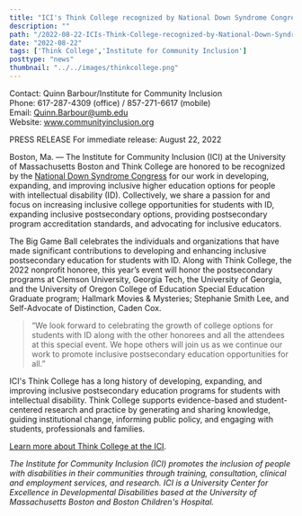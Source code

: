 ```yaml
---
title: "ICI's Think College recognized by National Down Syndrome Congress at this year’s Big Game Ball"
description: ""
path: "/2022-08-22-ICIs-Think-College-recognized-by-National-Down-Syndrome-Congress"
date: "2022-08-22"
tags: ['Think College','Institute for Community Inclusion']
posttype: "news"
thumbnail: "../../images/thinkcollege.png"
---
```


Contact: Quinn Barbour/Institute for Community Inclusion  
Phone: 617-287-4309 (office) / 857-271-6617 (mobile)  
Email: Quinn.Barbour@umb.edu  
Website: www.communityinclusion.org  

PRESS RELEASE 
For immediate release: August 22, 2022


Boston, Ma. — The Institute for Community Inclusion (ICI) at the University of Massachusetts Boston and Think College are honored to be recognized by the [National Down Syndrome Congress](https://www.ndsccenter.org/) for our work in developing, expanding, and improving inclusive higher education options for people with intellectual disability (ID). Collectively, we share a passion for and focus on increasing inclusive college opportunities for students with ID, expanding inclusive postsecondary options, providing postsecondary program accreditation standards, and advocating for inclusive educators.

The Big Game Ball celebrates the individuals and organizations that have made significant contributions to developing and enhancing inclusive postsecondary education for students with ID. Along with Think College, the 2022 nonprofit honoree, this year’s event will honor the postsecondary programs at Clemson University, Georgia Tech, the University of Georgia, and the University of Oregon College of Education Special Education Graduate program; Hallmark Movies & Mysteries; Stephanie Smith Lee, and Self-Advocate of Distinction, Caden Cox.

> “We look forward to celebrating the growth of college options for students with ID along with the other honorees and all the attendees at this special event. We hope others will join us as we continue our work to promote inclusive postsecondary education opportunities for all.”

ICI's Think College has a long history of developing, expanding, and improving inclusive postsecondary education programs for students with intellectual disability. Think College supports evidence-based and student-centered research and practice by generating and sharing knowledge, guiding institutional change, informing public policy, and engaging with students, professionals and families.

[Learn more about Think College at the ICI](https://thinkcollege.net/).

*The Institute for Community Inclusion (ICI) promotes the inclusion of people with disabilities in their communities through training, consultation, clinical and employment services, and research. ICI is a University Center for Excellence in Developmental Disabilities based at the University of Massachusetts Boston and Boston Children's Hospital.*
